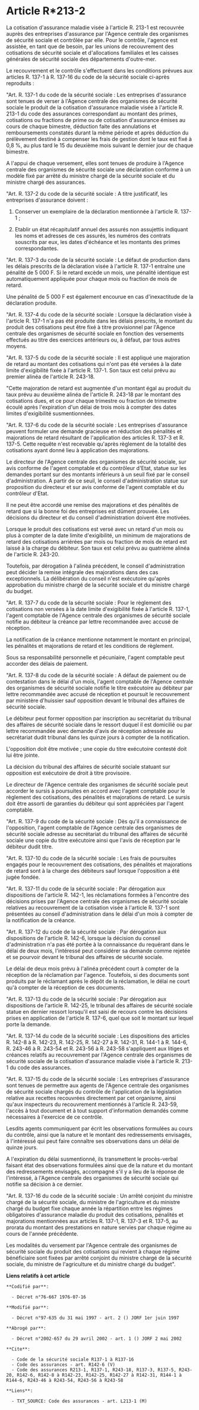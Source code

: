 # Article R*213-2

La cotisation d'assurance maladie visée à l'article R. 213-1 est recouvrée auprès des entreprises d'assurance par l'Agence
centrale des organismes de sécurité sociale et contrôlée par elle. Pour le contrôle, l'agence est assistée, en tant que de
besoin, par les unions de recouvrement des cotisations de sécurité sociale et d'allocations familiales et les caisses
générales de sécurité sociale des départements d'outre-mer.

Le recouvrement et le contrôle s'effectuent dans les conditions prévues aux articles R. 137-1 à R. 137-16 du code de la
sécurité sociale ci-après reproduits :

"Art. R. 137-1 du code de la sécurité sociale : Les entreprises d'assurance sont tenues de verser à l'Agence centrale des
organismes de sécurité sociale le produit de la cotisation d'assurance maladie visée à l'article R. 213-1 du code des
assurances correspondant au montant des primes, cotisations ou fractions de prime ou de cotisation d'assurance émises au
cours de chaque bimestre, déduction faite des annulations et remboursements constatés durant la même période et après
déduction du prélèvement destiné à compenser les frais de gestion dont le taux est fixé à 0,8 %, au plus tard le 15 du
deuxième mois suivant le dernier jour de chaque bimestre.

A l'appui de chaque versement, elles sont tenues de produire à l'Agence centrale des organismes de sécurité sociale une
déclaration conforme à un modèle fixé par arrêté du ministre chargé de la sécurité sociale et du ministre chargé des
assurances.

"Art. R. 137-2 du code de la sécurité sociale : A titre justificatif, les entreprises d'assurance doivent :

1. Conserver un exemplaire de la déclaration mentionnée à l'article R. 137-1 ;

2. Etablir un état récapitulatif annuel des assurés non assujettis indiquant les noms et adresses de ces assurés, les numéros
des contrats souscrits par eux, les dates d'échéance et les montants des primes correspondantes.

"Art. R. 137-3 du code de la sécurité sociale : Le défaut de production dans les délais prescrits de la déclaration visée à
l'article R. 137-1 entraîne une pénalité de 5 000 F. Si le retard excède un mois, une pénalité identique est automatiquement
appliquée pour chaque mois ou fraction de mois de retard.

Une pénalité de 5 000 F est également encourue en cas d'inexactitude de la déclaration produite.

"Art. R. 137-4 du code de la sécurité sociale : Lorsque la déclaration visée à l'article R. 137-1 n'a pas été produite dans
les délais prescrits, le montant du produit des cotisations peut être fixé à titre provisionnel par l'Agence centrale des
organismes de sécurité sociale en fonction des versements effectués au titre des exercices antérieurs ou, à défaut, par tous
autres moyens.

"Art. R. 137-5 du code de la sécurité sociale : Il est appliqué une majoration de retard au montant des cotisations qui n'ont
pas été versées à la date limite d'exigibilité fixée à l'article R. 137-1. Son taux est celui prévu au premier alinéa de
l'article R. 243-18.

"Cette majoration de retard est augmentée d'un montant égal au produit du taux prévu au deuxième alinéa de l'article R.
243-18 par le montant des cotisations dues, et ce pour chaque trimestre ou fraction de trimestre écoulé après l'expiration
d'un délai de trois mois à compter des dates limites d'exigibilité susmentionnées.

"Art. R. 137-6 du code de la sécurité sociale : Les entreprises d'assurance peuvent formuler une demande gracieuse en
réduction des pénalités et majorations de retard résultant de l'application des articles R. 137-3 et R. 137-5. Cette requête
n'est recevable qu'après règlement de la totalité des cotisations ayant donné lieu à application des majorations.

Le directeur de l'Agence centrale des organismes de sécurité sociale, sur avis conforme de l'agent comptable et du contrôleur
d'Etat, statue sur les demandes portant sur des montants inférieurs à un seuil fixé par le conseil d'administration. A partir
de ce seuil, le conseil d'administration statue sur proposition du directeur et sur avis conforme de l'agent comptable et du
contrôleur d'Etat.

Il ne peut être accordé une remise des majorations et des pénalités de retard que si la bonne foi des entreprises est dûment
prouvée. Les décisions du directeur et du conseil d'administration doivent être motivées.

Lorsque le produit des cotisations est versé avec un retard d'un mois ou plus à compter de la date limite d'exigibilité, un
minimum de majorations de retard des cotisations arriérées par mois ou fraction de mois de retard est laissé à la charge du
débiteur. Son taux est celui prévu au quatrième alinéa de l'article R. 243-20.

Toutefois, par dérogation à l'alinéa précédent, le conseil d'administration peut décider la remise intégrale des majorations
dans des cas exceptionnels. La délibération du conseil n'est exécutoire qu'après approbation du ministre chargé de la
sécurité sociale et du ministre chargé du budget.

"Art. R. 137-7 du code de la sécurité sociale : Pour le règlement des cotisations non versées à la date limite d'exigibilité
fixée à l'article R. 137-1, l'agent comptable de l'Agence centrale des organismes de sécurité sociale notifie au débiteur la
créance par lettre recommandée avec accusé de réception.

La notification de la créance mentionne notamment le montant en principal, les pénalités et majorations de retard et les
conditions de règlement.

Sous sa responsabilité personnelle et pécuniaire, l'agent comptable peut accorder des délais de paiement.

"Art. R. 137-8 du code de la sécurité sociale : A défaut de paiement ou de contestation dans le délai d'un mois, l'agent
comptable de l'Agence centrale des organismes de sécurité sociale notifie le titre exécutoire au débiteur par lettre
recommandée avec accusé de réception et poursuit le recouvrement par ministère d'huissier sauf opposition devant le tribunal
des affaires de sécurité sociale.

Le débiteur peut former opposition par inscription au secrétariat du tribunal des affaires de sécurité sociale dans le
ressort duquel il est domicilié ou par lettre recommandée avec demande d'avis de réception adressée au secrétariat dudit
tribunal dans les quinze jours à compter de la notification.

L'opposition doit être motivée ; une copie du titre exécutoire contesté doit lui être jointe.

La décision du tribunal des affaires de sécurité sociale statuant sur opposition est exécutoire de droit à titre provisoire.

Le directeur de l'Agence centrale des organismes de sécurité sociale peut accorder le sursis à poursuites en accord avec
l'agent comptable pour le règlement des cotisations, des pénalités et majorations de retard. Le sursis doit être assorti de
garanties du débiteur qui sont appréciées par l'agent comptable.

"Art. R. 137-9 du code de la sécurité sociale : Dès qu'il a connaissance de l'opposition, l'agent comptable de l'Agence
centrale des organismes de sécurité sociale adresse au secrétariat du tribunal des affaires de sécurité sociale une copie du
titre exécutoire ainsi que l'avis de réception par le débiteur dudit titre.

"Art. R. 137-10 du code de la sécurité sociale : Les frais de poursuites engagés pour le recouvrement des cotisations, des
pénalités et majorations de retard sont à la charge des débiteurs sauf lorsque l'opposition a été jugée fondée.

"Art. R. 137-11 du code de la sécurité sociale : Par dérogation aux dispositions de l'article R. 142-1, les réclamations
formées à l'encontre des décisions prises par l'Agence centrale des organismes de sécurité sociale relatives au recouvrement
de la cotisation visée à l'article R. 137-1 sont présentées au conseil d'administration dans le délai d'un mois à compter de
la notification de la créance.

"Art. R. 137-12 du code de la sécurité sociale : Par dérogation aux dispositions de l'article R. 142-6, lorsque la décision
du conseil d'administration n'a pas été portée à la connaissance du requérant dans le délai de deux mois, l'intéressé peut
considérer sa demande comme rejetée et se pourvoir devant le tribunal des affaires de sécurité sociale.

Le délai de deux mois prévu à l'alinéa précédent court à compter de la réception de la réclamation par l'agence. Toutefois,
si des documents sont produits par le réclamant après le dépôt de la réclamation, le délai ne court qu'à compter de la
réception de ces documents.

"Art. R. 137-13 du code de la sécurité sociale : Par dérogation aux dispositions de l'article R. 142-25, le tribunal des
affaires de sécurité sociale statue en dernier ressort lorsqu'il est saisi de recours contre les décisions prises en
application de l'article R. 137-6, quel que soit le montant sur lequel porte la demande.

"Art. R. 137-14 du code de la sécurité sociale : Les dispositions des articles R. 142-8 à R. 142-23, R. 142-25, R. 142-27 à
R. 142-31, R. 144-1 à R. 144-6, R. 243-46 à R. 243-54 et R. 243-56 à R. 243-58 s'appliquent aux litiges et créances relatifs
au recouvrement par l'Agence centrale des organismes de sécurité sociale de la cotisation d'assurance maladie visée à
l'article R. 213-1 du code des assurances.

"Art. R. 137-15 du code de la sécurité sociale : Les entreprises d'assurance sont tenues de permettre aux agents de l'Agence
centrale des organismes de sécurité sociale chargés du contrôle de l'application de la législation relative aux recettes
recouvrées directement par cet organisme, ainsi qu'aux inspecteurs du recouvrement mentionnés à l'article R. 243-59, l'accès
à tout document et à tout support d'information demandés comme nécessaires à l'exercice de ce contrôle.

Lesdits agents communiquent par écrit les observations formulées au cours du contrôle, ainsi que la nature et le montant des
redressements envisagés, à l'intéressé qui peut faire connaître ses observations dans un délai de quinze jours.

A l'expiration du délai susmentionné, ils transmettent le procès-verbal faisant état des observations formulées ainsi que de
la nature et du montant des redressements envisagés, accompagné s'il y a lieu de la réponse de l'intéressé, à l'Agence
centrale des organismes de sécurité sociale qui notifie sa décision à ce dernier.

"Art. R. 137-16 du code de la sécurité sociale : Un arrêté conjoint du ministre chargé de la sécurité sociale, du ministre de
l'agriculture et du ministre chargé du budget fixe chaque année la répartition entre les régimes obligatoires d'assurance
maladie du produit des cotisations, pénalités et majorations mentionnées aux articles R. 137-1, R. 137-3 et R. 137-5, au
prorata du montant des prestations en nature servies par chaque régime au cours de l'année précédente.

Les modalités du versement par l'Agence centrale des organismes de sécurité sociale du produit des cotisations qui revient à
chaque régime bénéficiaire sont fixées par arrêté conjoint du ministre chargé de la sécurité sociale, du ministre de
l'agriculture et du ministre chargé du budget".

**Liens relatifs à cet article**

	**Codifié par**:

	  - Décret n°76-667 1976-07-16

	**Modifié par**:

	  - Décret n°97-635 du 31 mai 1997 - art. 2 () JORF 1er juin 1997

	**Abrogé par**:

	  - Décret n°2002-657 du 29 avril 2002 - art. 1 () JORF 2 mai 2002

	**Cite**:

	  - Code de la sécurité sociale R137-1 à R137-16
	  - Code des assurances - art. R142-6 (V)
	  - Code des assurances R213-1, R137-1, R243-18, R137-3, R137-5, R243-20, R142-6, R142-8 à R142-23, R142-25, R142-27 à R142-31, R144-1 à R144-6, R243-46 à R243-54, R243-56 à R243-58

	**Liens**:

	  - TXT_SOURCE: Code des assurances - art. L213-1 (M)
